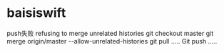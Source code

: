 # baisiswift
push失败
refusing to merge unrelated histories
git checkout master
git merge origin/master --allow-unrelated-histories
git pull .....
Git push .....
